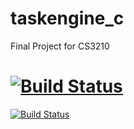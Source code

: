 # taskengine_c
Final Project for CS3210
# [![Build Status](https://travis-ci.org/zachpanter/taskengine_c.svg?branch=master)](https://travis-ci.org/zachpanter/taskengine_c)
[![Build Status](https://travis-ci.com/zachpanter/taskengine_c.svg?token=dqRDamqkqH1xGK5WtNss&branch=master)](https://travis-ci.com/zachpanter/taskengine_c)
